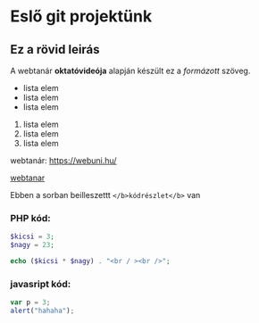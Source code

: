 # Eslő git projektünk
## Ez a rövid leirás

A webtanár **oktatóvideója** alapján készült ez a *formázott* szöveg.

- lista elem
- lista elem
- lista elem

1. lista elem
2. lista elem
3. lista elem

webtanár: https://webuni.hu/

[webtanar](https://webuni.hu)

Ebben a sorban beilleszettt `</b>kódrészlet</b>` van 

### PHP kód:
```php
$kicsi = 3;
$nagy = 23;

echo ($kicsi * $nagy) . "<br / ><br />";

```

### javasript kód:
```javascript
var p = 3;
alert("hahaha");

```
